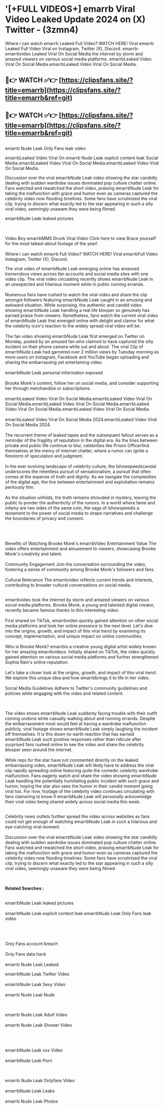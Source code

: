#  '[+FULL VIDEOS+] emarrb Viral Video Leaked Update 2024 on (X) Twitter - (3zmn4)

Where i can watch emarrb Leaked Full Video? WATCH HERE! Viral emarrb Leaked Full Video Viral on Instagram, Twitter (X), Discord.
emarrb- emarrbvideo Leaked Viral On Social Media the internet by storm and amazed viewers on various social media platforms.
emarrbLeaked Video Viral On Social Media.emarrbLeaked Video Viral On Social Media.




## 🔴👉 WATCH ✅👉 [https://clipsfans.site/?title=emarrb](https://clipsfans.site/?title=emarrb&ref=git)


## 🔴👉 WATCH ✅👉 [https://clipsfans.site/?title=emarrb](https://clipsfans.site/?title=emarrb&ref=git)
##


emarrb Nude Leak Only Fans leak video 


emarrbLeaked Video Viral On  emarrb Nude Leak explicit content leak Social Media.emarrbLeaked Video Viral On Social Media.emarrbLeaked Video Viral On Social Media.



Discussion over the viral emarrbNude Leak video showing the star candidly dealing with sudden wardrobe issues dominated pop culture chatter online. Fans watched and rewatched the short video, praising emarrbNude Leak for taking the malfunction with grace and humor even as cameras captured the celebrity video now flooding timelines. Some fans have scrutinized the viral clip, trying to discern what exactly led to the star appearing in such a silly viral video, seemingly unaware they were being filmed.


emarrbNude Leak leaked pictures


  <br>

  <br>
Video Boy emarrbMMS Drunk Viral.Video Click here to view Brace yourself for the most talked-about footage of the year!
<br><br>
Where i can watch emarrb Full Video? WATCH HERE! Viral emarrbFull Video Instagram, Twitter (X), Discord.

The viral video of emarrbNude Leak emerging online has amassed tremendous views across fan accounts and social media sites with one video clip. The viral video circulating recently shows emarrbNude Leak in an unexpected and hilarious moment while in public running errands.
<br><br>
Numerous fans have rushed to watch the viral video and share the clip amongst followers featuring emarrbNude Leak caught in an amusing and awkward situation. While surprising, the authentic and candid video showing emarrbNude Leak handling a real life blooper so genuinely has earned praise from viewers. Nonetheless, fans watch the current viral video of emarrbNude Leak that emerged online with delight and clamor for what the celebrity icon's reaction to the widely spread viral video will be.
<br><br>
The fan video showing emarrbNude Leak first emerged on Twitter on Monday, posted by an amused fan who claimed to have captured the silly incident on their phone camera while out and about. The viral Clip of emarrbNude Leak had garnered over 2 million views by Tuesday morning as more users on Instagram, Facebook and YouTube began uploading and sharing the embarrassing yet entertaining video.
<br><br>
emarrbNude Leak personal information exposed
<br><br>
Brooke Monk's content, follow her on social media, and consider supporting her through merchandise or subscriptions.
<br><br>
emarrbLeaked Video Viral On Social Media.emarrbLeaked Video Viral On Social Media.emarrbLeaked Video Viral On Social Media.emarrbLeaked Video Viral On Social Media.emarrbLeaked Video Viral On Social Media.
<br><br>
emarrbLeaked Video Viral On Social Media 2024.emarrbLeaked Video Viral On Social Media 2024.
<br><br>
The recurrent theme of leaked tapes and the subsequent fallout serves as a reminder of the fragility of reputation in the digital era. As the lines between private and public life continue to blur, celebrities like Prison Officerfind themselves at the mercy of internet chatter, where a rumor can ignite a firestorm of speculation and judgment.
<br><br>
In the ever evolving landscape of celebrity culture, the Ishowspeedscandal underscores the relentless pursuit of sensationalism, a pursuit that often comes at the expense of truth and dignity. As we navigate the complexities of the digital age, the line between entertainment and exploitation remains perilously thin.
<br><br>
As the situation unfolds, the truth remains shrouded in mystery, leaving the public to ponder the authenticity of the rumors. In a world where fame and infamy are two sides of the same coin, the saga of Ishowspeedis a testament to the power of social media to shape narratives and challenge the boundaries of privacy and consent.
<br><br>

<br><br>
Benefits of Watching Brooke Monk's emarrbVideo Entertainment Value The video offers entertainment and amusement to viewers, showcasing Brooke Monk's creativity and talent.
<br><br>
Community Engagement Join the conversation surrounding the video, fostering a sense of community among Brooke Monk's followers and fans.
<br><br>
Cultural Relevance The emarrbvideo reflects current trends and interests, contributing to broader cultural conversations on social media.
<br><br>


emarrbvideo took the internet by storm and amazed viewers on various social media platforms. Brooke Monk, a young and talented digital creator, recently became famous thanks to this interesting video.
<br><br>
First shared on TikTok, emarrbvideo quickly gained attention on other social media platforms and took her online presence to the next level. Let's dive into the origins, growth, and impact of this viral trend by examining its concept, implementation, and unique impact on online communities.
<br><br>
Who is Brooke Monk? emarrbis a creative young digital artist widely known for her amazing emarrbvideos. Initially shared on TikTok, the video quickly gained attention on various social media platforms and further strengthened Sophia Rain's online reputation.
<br><br>
Let's take a closer look at the origins, growth, and impact of this viral trend. We explore this unique idea and how emarrbbrings it to life in her video.
<br><br>
Social Media Guidelines Adhere to Twitter's community guidelines and policies while engaging with the video and related content.


<br><br>
The video shows emarrbNude Leak suddenly facing trouble with their outfit coming undone while casually walking about and running errands. Despite the embarrassment most would feel at having a wardrobe malfunction publicly, viral footage shows emarrbNude Leak simply laughing the incident off themselves. It is this down-to-earth reaction that has earned emarrbNude Leak such positive responses rather than ridicule after surprised fans rushed online to see the video and share the celebrity blooper seen around the internet.
<br><br>
While reps for the star have not commented directly on the leaked embarrassing video, emarrbNude Leak will likely have to address the viral clip rapidly spreading online featuring quite the comedic celebrity wardrobe malfunction. Fans eagerly watch and share the video showing emarrbNude Leak handling the potentially humiliating public incident with such grace and humor, hoping the star also sees the humor in their candid moment going viral too. For now, footage of the celebrity video continues circulating with fans clamoring to know if emarrbNude Leak will personally acknowledge their viral video being shared widely across social media this week.
<br><br>

Celebrity news outlets further spread the video across websites as fans could not get enough of watching emarrbNude Leak in such a hilarious and eye-catching viral moment.
<br><br>
Discussion over the viral emarrbNude Leak video showing the star candidly dealing with sudden wardrobe issues dominated pop culture chatter online. Fans watched and rewatched the short video, praising emarrbNude Leak for taking the malfunction with grace and humor even as cameras captured the celebrity video now flooding timelines. Some fans have scrutinized the viral clip, trying to discern what exactly led to the star appearing in such a silly viral video, seemingly unaware they were being filmed.


<br><br>
<strong>Related Searches :</strong>
<br><br>

emarrbNude Leak leaked pictures
<br><br>
emarrbNude Leak explicit content leak
emarrbNude Leak Only Fans leak video
<br><br>

<br><br>
Only Fans account breach
<br><br>
Only Fans data hack
<br><br>
emarrb Nude Leak Leaked

emarrbNude Leak Twitter Video
<br><br>
emarrbNude Leak Sexy Video
<br><br>
emarrb Nude Leak Nude

<br><br>
emarrb Nude Leak Adult Video
<br><br>
emarrb Nude Leak Shower Video
<br><br>

<br><br>
emarrbNude Leak xxx Video
<br><br>
emarrbNude Leak Porn

<br><br>
emarrb Nude Leak Onlyfans Video
<br><br>
emarrbNude Leak Leaks
<br><br>
emarrb Nude Leak Photos